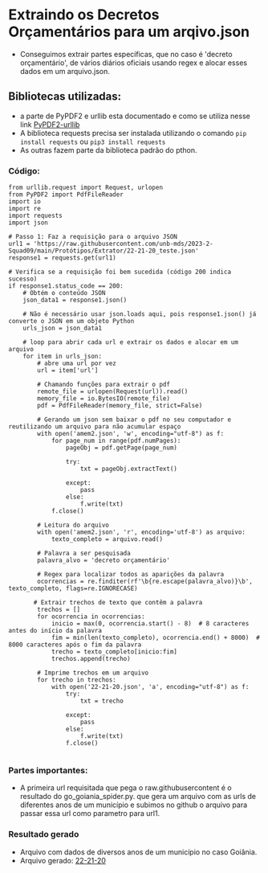 # Extraindo os Decretos Orçamentários para um arqivo.json

- Conseguimos extrair partes específicas, que no caso é 'decreto orçamentário', de vários diários oficiais usando regex e alocar esses dados em um arquivo.json.

## Bibliotecas utilizadas:
- a parte de PyPDF2 e urllib esta documentado e como se utiliza nesse link [PyPDF2-urllib](https://github.com/unb-mds/2023-2-Squad09/blob/main/docs/Documentação%20dos%20Protótipos/pdf-json.md)
- A biblioteca requests precisa ser instalada utilizando o comando `pip install requests` ou `pip3 install requests`
- As outras fazem parte da biblioteca padrão do pthon.

### __Código:__

```
from urllib.request import Request, urlopen
from PyPDF2 import PdfFileReader
import io
import re
import requests
import json

# Passo 1: Faz a requisição para o arquivo JSON
url1 = 'https://raw.githubusercontent.com/unb-mds/2023-2-Squad09/main/Protótipos/Extrator/22-21-20_teste.json'
response1 = requests.get(url1)

# Verifica se a requisição foi bem sucedida (código 200 indica sucesso)
if response1.status_code == 200:
    # Obtém o conteúdo JSON
    json_data1 = response1.json()

    # Não é necessário usar json.loads aqui, pois response1.json() já converte o JSON em um objeto Python
    urls_json = json_data1

    # loop para abrir cada url e extrair os dados e alocar em um arquivo
    for item in urls_json:
        # abre uma url por vez
        url = item['url']

        # Chamando funções para extrair o pdf
        remote_file = urlopen(Request(url)).read()
        memory_file = io.BytesIO(remote_file)
        pdf = PdfFileReader(memory_file, strict=False)

        # Gerando um json sem baixar o pdf no seu computador e reutilizando um arquivo para não acumular espaço
        with open('amem2.json', 'w', encoding="utf-8") as f:
            for page_num in range(pdf.numPages):
                pageObj = pdf.getPage(page_num)

                try:
                    txt = pageObj.extractText()
                    
                except:
                    pass
                else:
                    f.write(txt)
            f.close()

        # Leitura do arquivo
        with open('amem2.json', 'r', encoding='utf-8') as arquivo:
            texto_completo = arquivo.read()

        # Palavra a ser pesquisada
        palavra_alvo = 'decreto orçamentário'

        # Regex para localizar todos as aparições da palavra
        ocorrencias = re.finditer(rf'\b{re.escape(palavra_alvo)}\b', texto_completo, flags=re.IGNORECASE)

       # Extrair trechos de texto que contêm a palavra
        trechos = []
        for ocorrencia in ocorrencias:
            inicio = max(0, ocorrencia.start() - 8)  # 8 caracteres antes do início da palavra
            fim = min(len(texto_completo), ocorrencia.end() + 8000)  # 8000 caracteres após o fim da palavra
            trecho = texto_completo[inicio:fim]
            trechos.append(trecho)  

        # Imprime trechos em um arquivo 
        for trecho in trechos:
            with open('22-21-20.json', 'a', encoding="utf-8") as f:
                try:
                    txt = trecho
                    
                except:
                    pass
                else:
                    f.write(txt)
                f.close()
                
```

### Partes importantes:

- A primeira url requisitada que pega o raw.githubusercontent é o resultado do go_goiania_spider.py. que gera um arquivo com as urls de diferentes anos de um município e subimos no github o arquivo para passar essa url como parametro para url1.

### Resultado gerado

- Arquivo com dados de diversos anos de um município no caso Goiânia.
- Arquivo gerado: [22-21-20](https://github.com/unb-mds/2023-2-Squad09/blob/main/Protótipos/Extrator/22-21-20.json)
